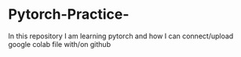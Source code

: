 # Pytorch-Practice-
In this repository I am learning pytorch and how I can connect/upload google colab file with/on github
